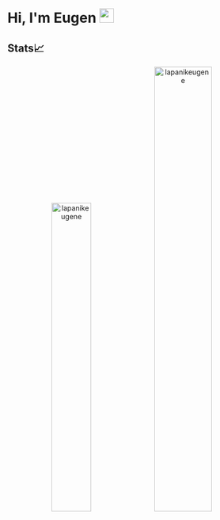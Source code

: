 # Hi, I'm Eugen <img src="https://github.com/TheDudeThatCode/TheDudeThatCode/blob/master/Assets/Hi.gif" width="29px">



## Stats📈
<p align="center">
<img width="40%" src="https://github-readme-stats.vercel.app/api/top-langs?username=lapanikeugene&show_icons=true&theme=dracula&title_color=ff8000&text_color=ffffff&bg_color=6a6a6a&locale=en&layout=compact&hide_border=true" alt="lapanikeugene" /> 
<img width="48%" src="https://github-readme-streak-stats.herokuapp.com/?user=lapanikeugene&theme=highcontrast&hide_border=true" alt="lapanikeugene" />
</p>


<!--START_SECTION:activity-->
<!--END_SECTION:activity-->
